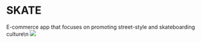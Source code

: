 # SKATE
E-commerce app that focuses on promoting street-style and skateboarding culture\n
![](https://github.com/xcalimur/SKATE/blob/main/skate_demo_1.gif)
